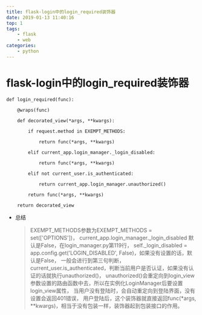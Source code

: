 ```yaml
---
title: flask-login中的login_required装饰器
date: 2019-01-13 11:40:16
top: 1
tags: 
    - flask
    - web
categories: 
    - python
---
```

# flask-login中的login_required装饰器

```
def login_required(func):

    @wraps(func)

    def decorated_view(*args, **kwargs):

        if request.method in EXEMPT_METHODS:

            return func(*args, **kwargs)

        elif current_app.login_manager._login_disabled:

            return func(*args, **kwargs)

        elif not current_user.is_authenticated:

            return current_app.login_manager.unauthorized()

        return func(*args, **kwargs)

    return decorated_view
```
* 总结
	> EXEMPT_METHODS参数为EXEMPT_METHODS = set(['OPTIONS'])，
current_app.login_manager._login_disabled 默认是False，在login_manager.py第119行，
self._login_disabled = app.config.get('LOGIN_DISABLED', False)，如果没有设置的话，默认是False，
一般会进行到第三句判断，current_user.is_authenticated，判断当前用户是否认证，如果没有认证的话就执行unauthorized()，
unauthorized()会重定向到login_view参数设置的路由函数中去，所以在实例化LoginManager后要设置login_view属性，
当用户没有登陆时，会自动重定向到登陆界面，没有设置会返回401错误， 用户登陆后，这个装饰器就直接返回func(*args, **kwargs)，相当于没有包装一样，装饰器起到包装接口的作用。